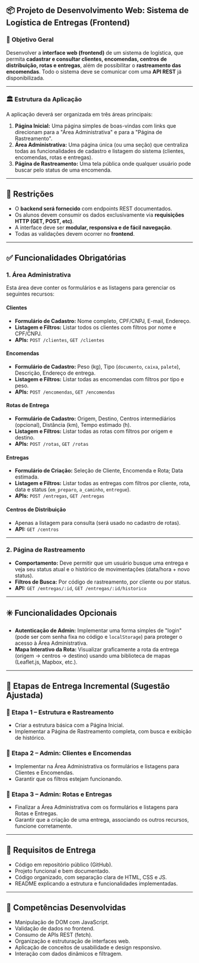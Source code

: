 ## 📦 **Projeto de Desenvolvimento Web: Sistema de Logística de Entregas (Frontend)**

### 🎯 **Objetivo Geral**

Desenvolver a **interface web (frontend)** de um sistema de logística, que permita **cadastrar e consultar clientes, encomendas, centros de distribuição, rotas e entregas**, além de possibilitar o **rastreamento das encomendas**. Todo o sistema deve se comunicar com uma **API REST** já disponibilizada.

---

### 🏛️ **Estrutura da Aplicação**

A aplicação deverá ser organizada em três áreas principais:

1.  **Página Inicial:** Uma página simples de boas-vindas com links que direcionam para a "Área Administrativa" e para a "Página de Rastreamento".
2.  **Área Administrativa:** Uma página única (ou uma seção) que centraliza todas as funcionalidades de cadastro e listagem do sistema (clientes, encomendas, rotas e entregas).
3.  **Página de Rastreamento:** Uma tela pública onde qualquer usuário pode buscar pelo status de uma encomenda.

---

## 📐 **Restrições**

* O **backend será fornecido** com endpoints REST documentados.
* Os alunos devem consumir os dados exclusivamente via **requisições HTTP (GET, POST, etc)**.
* A interface deve ser **modular, responsiva e de fácil navegação**.
* Todas as validações devem ocorrer no **frontend**.

---

## ✅ **Funcionalidades Obrigatórias**

### 1. **Área Administrativa**

Esta área deve conter os formulários e as listagens para gerenciar os seguintes recursos:

#### **Clientes**
* **Formulário de Cadastro:** Nome completo, CPF/CNPJ, E-mail, Endereço.
* **Listagem e Filtros:** Listar todos os clientes com filtros por nome e CPF/CNPJ.
* **APIs:** `POST /clientes`, `GET /clientes`

#### **Encomendas**
* **Formulário de Cadastro:** Peso (kg), Tipo (`documento`, `caixa`, `palete`), Descrição, Endereço de entrega.
* **Listagem e Filtros:** Listar todas as encomendas com filtros por tipo e peso.
* **APIs:** `POST /encomendas`, `GET /encomendas`

#### **Rotas de Entrega**
* **Formulário de Cadastro:** Origem, Destino, Centros intermediários (opcional), Distância (km), Tempo estimado (h).
* **Listagem e Filtros:** Listar todas as rotas com filtros por origem e destino.
* **APIs:** `POST /rotas`, `GET /rotas`

#### **Entregas**
* **Formulário de Criação:** Seleção de Cliente, Encomenda e Rota; Data estimada.
* **Listagem e Filtros:** Listar todas as entregas com filtros por cliente, rota, data e status (`em_preparo`, `a_caminho`, `entregue`).
* **APIs:** `POST /entregas`, `GET /entregas`

#### **Centros de Distribuição**
* Apenas a listagem para consulta (será usado no cadastro de rotas).
* **API:** `GET /centros`

---

### 2. **Página de Rastreamento**

* **Comportamento:** Deve permitir que um usuário busque uma entrega e veja seu status atual e o histórico de movimentações (data/hora + novo status).
* **Filtros de Busca:** Por código de rastreamento, por cliente ou por status.
* **API:** `GET /entregas/:id`, `GET /entregas/:id/historico`

---

## ✳️ **Funcionalidades Opcionais**

* **Autenticação de Admin:** Implementar uma forma simples de "login" (pode ser com senha fixa no código e `localStorage`) para proteger o acesso à Área Administrativa.
* **Mapa Interativo da Rota:** Visualizar graficamente a rota da entrega (origem → centros → destino) usando uma biblioteca de mapas (Leaflet.js, Mapbox, etc.).

---

## 🚦 **Etapas de Entrega Incremental (Sugestão Ajustada)**

### 🔹 **Etapa 1 – Estrutura e Rastreamento**
* Criar a estrutura básica com a Página Inicial.
* Implementar a Página de Rastreamento completa, com busca e exibição de histórico.

### 🔹 **Etapa 2 – Admin: Clientes e Encomendas**
* Implementar na Área Administrativa os formulários e listagens para Clientes e Encomendas.
* Garantir que os filtros estejam funcionando.

### 🔹 **Etapa 3 – Admin: Rotas e Entregas**
* Finalizar a Área Administrativa com os formulários e listagens para Rotas e Entregas.
* Garantir que a criação de uma entrega, associando os outros recursos, funcione corretamente.

---

## 📁 **Requisitos de Entrega**

* Código em repositório público (GitHub).
* Projeto funcional e bem documentado.
* Código organizado, com separação clara de HTML, CSS e JS.
* README explicando a estrutura e funcionalidades implementadas.

---

## 🧠 **Competências Desenvolvidas**

* Manipulação de DOM com JavaScript.
* Validação de dados no frontend.
* Consumo de APIs REST (fetch).
* Organização e estruturação de interfaces web.
* Aplicação de conceitos de usabilidade e design responsivo.
* Interação com dados dinâmicos e filtragem.
